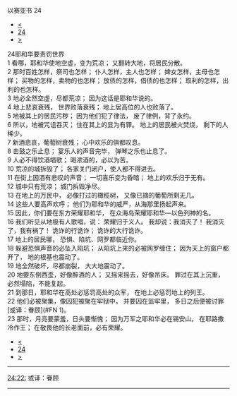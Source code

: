 ﻿





 以赛亚书 24




* [<](bible/ISA23.md)
* [24](bible/ISA.md)
* [>](bible/ISA25.md)



 
24耶和华要责罚世界  
1 看哪，耶和华使地空虚，变为荒凉； 又翻转大地，将居民分散。  
2 那时百姓怎样，祭司也怎样； 仆人怎样，主人也怎样； 婢女怎样，主母也怎样； 买物的怎样，卖物的也怎样； 放债的怎样，借债的也怎样； 取利的怎样，出利的也怎样。  
3 地必全然空虚，尽都荒凉； 因为这话是耶和华说的。     
4 地上悲哀衰残， 世界败落衰残； 地上居高位的人也败落了。  
5 地被其上的居民污秽； 因为他们犯了律法， 废了律例，背了永约。  
6 所以，地被咒诅吞灭； 住在其上的显为有罪。 地上的居民被火焚烧， 剩下的人稀少。  
7 新酒悲哀，葡萄树衰残； 心中欢乐的俱都叹息。  
8 击鼓之乐止息； 宴乐人的声音完毕， 弹琴之乐也止息了。  
9 人必不得饮酒唱歌； 喝浓酒的，必以为苦。  
10 荒凉的城拆毁了； 各家关门闭户，使人都不得进去。  
11 在街上因酒有悲叹的声音； 一切喜乐变为昏暗； 地上的欢乐归于无有。  
12 城中只有荒凉； 城门拆毁净尽。  
13 在地上的万民中， 必像打过的橄榄树， 又像已摘的葡萄所剩无几。     
14 这些人要高声欢呼； 他们为耶和华的威严，从海那里扬起声来。  
15 因此，你们要在东方荣耀耶和华， 在众海岛荣耀耶和华—以色列神的名。  
16 我们听见从地极有人歌唱，说： 荣耀归于义人。 我却说：我消灭了！ 我消灭了，我有祸了！ 诡诈的行诡诈； 诡诈的大行诡诈。     
17 地上的居民哪， 恐惧、陷坑、网罗都临近你。  
18 躲避恐惧声音的必坠入陷坑； 从陷坑上来的必被网罗缠住； 因为天上的窗户都开了， 地的根基也震动了。  
19 地全然破坏，尽都崩裂， 大大地震动了。  
20 地要东倒西歪，好像醉酒的人； 又摇来摇去，好像吊床。 罪过在其上沉重， 必然塌陷，不能复起。     
21 到那日，耶和华在高处必惩罚高处的众军， 在地上必惩罚地上的列王。  
22 他们必被聚集，像囚犯被聚在牢狱中， 并要囚在监牢里， 多日之后便被讨罪[或译：眷顾](#FN
1)。  
23 那时，月亮要蒙羞，日头要惭愧； 因为万军之耶和华必在锡安山， 在耶路撒冷作王； 在敬畏他的长老面前，必有荣耀。 
* [<](bible/ISA23.md)
* [24](bible/ISA.md)
* [>](bible/ISA25.md)





---


[24:22:](#V22)
或译：眷顾




---









